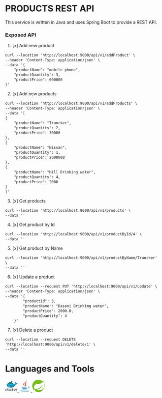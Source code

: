 # PRODUCTS REST API
This service is written in Java and uses Spring Boot to provide a REST API.

### Exposed API

1. [x] Add new product
```
curl --location 'http://localhost:9000/api/v1/addProduct' \
--header 'Content-Type: application/json' \
--data '{
    "productName": "mobile phone",
    "productQuantity": 3,
    "productPrice": 600000
}'
```

2. [x] Add new products
```
curl --location 'http://localhost:9000/api/v1/addProducts' \
--header 'Content-Type: application/json' \
--data '[
{
    "productName": "Truncker",
    "productQuantity": 2,
    "productPrice": 30000
},
{
    "productName": "Nissan",
    "productQuantity": 1,
    "productPrice": 2000000
},
{
    "productName": "Hill Drinking water",
    "productQuantity": 4,
    "productPrice": 2000
}
]'
```

3. [x] Get products
```
curl --location 'http://localhost:9000/api/v1/products' \
--data ''
```

4. [x] Get product by Id
```
curl --location 'http://localhost:9000/api/v1/productById/4' \
--data ''
```

5. [x] Get product by Name
```
curl --location 'http://localhost:9000/api/v1/productByName/Truncker' \
--data ''
```

6. [x] Update a product
```
curl --location --request PUT 'http://localhost:9000/api/v1/update' \
--header 'Content-Type: application/json' \
--data '{
        "productId": 3,
        "productName": "Dasani Drinking water",
        "productPrice": 2000.0,
        "productQuantity": 4
    }'
```

7. [x] Delete a product
```
curl --location --request DELETE 'http://localhost:9000/api/v1/delete/1' \
--data ''
```

# Languages and Tools
<p> <a href="https://www.docker.com/" target="_blank" rel="noreferrer"> <img src="https://raw.githubusercontent.com/devicons/devicon/master/icons/docker/docker-original-wordmark.svg" alt="docker" width="40" height="40"/> </a> <a href="https://www.java.com" target="_blank" rel="noreferrer"> <img src="https://raw.githubusercontent.com/devicons/devicon/master/icons/java/java-original.svg" alt="java" width="40" height="40"/> </a> </a> <a href="https://www.spring.io" target="_blank" rel="noreferrer"> <img src="https://raw.githubusercontent.com/devicons/devicon/master/icons/spring/spring-original.svg" alt="java" width="40" height="40"/> </a></p>